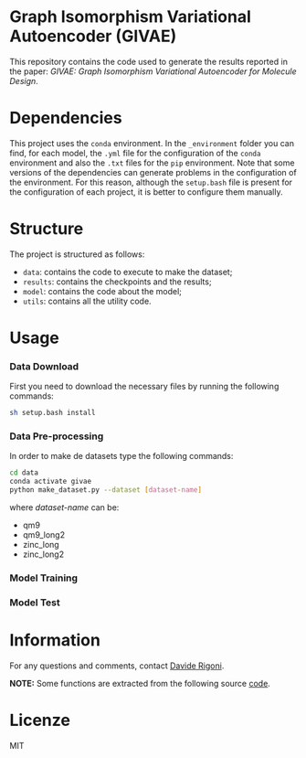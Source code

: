 # Graph Isomorphism Variational Autoencoder (GIVAE)
This repository contains the code used to generate the results reported in the paper: _GIVAE: Graph Isomorphism Variational Autoencoder for Molecule Design_.

# Dependencies
This project uses the `conda` environment.
In the `_environment` folder you can find, for each model, the `.yml` file for the configuration of the `conda` environment and also the `.txt` files for the `pip` environment. 
Note that some versions of the dependencies can generate problems in the configuration of the environment. For this reason, although the `setup.bash` file is present for the configuration of each project, it is better to configure them manually.

# Structure
The project is structured as follows: 
* `data`: contains the code to execute to make the dataset;
* `results`: contains the checkpoints and the results;
* `model`: contains the code about the model;
* `utils`: contains all the utility code.

# Usage
### Data Download
First you need to download the necessary files by running the following commands:
```bash
sh setup.bash install
```

### Data Pre-processing
In order to make de datasets type the following commands:
```bash
cd data
conda activate givae
python make_dataset.py --dataset [dataset-name]
```
where _dataset-name_ can be:
* qm9
* qm9_long2
* zinc_long
* zinc_long2


### Model Training


### Model Test


# Information
For any questions and comments, contact [Davide Rigoni](mailto:davide.rigoni.2@phd.unipd.it).

**NOTE:** Some functions are extracted from the following source [code](https://github.com/microsoft/constrained-graph-variational-autoencoder).

# Licenze
MIT
